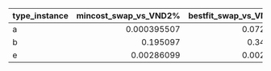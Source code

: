| type_instance   |   mincost_swap_vs_VND2% |   bestfit_swap_vs_VND2% |   mt_swap__vsVND2% |
|:----------------|------------------------:|------------------------:|-------------------:|
| a               |             0.000395507 |               0.0724913 |        0           |
| b               |             0.195097    |               0.343229  |        0.167047    |
| e               |             0.00286099  |               0.0028813 |        0.000521941 |